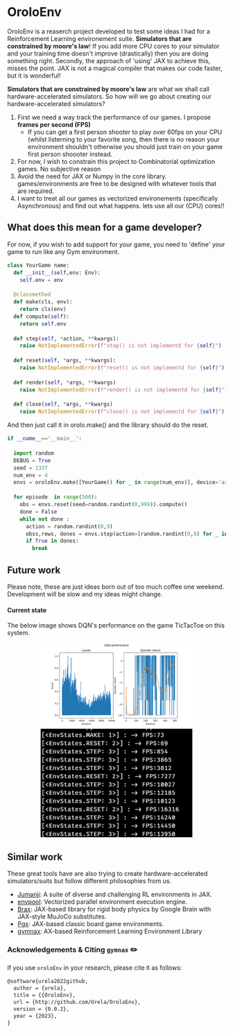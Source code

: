 # OroloEnv
OroloEnv is a reaserch project developed to test some ideas I had for a Reinforcement Learning environement suite. **Simulators that are constrained by moore's law**!
If you add more CPU cores to your simulator and your training time doesn't improve (drastically) then you are doing something right. Secondly, the approach of 'using' JAX
to achieve this, misses the point. JAX is not a magical compiler that makes our code faster, but it is wonderful!
 
**Simulators that are constrained by moore's law** are what we shall call hardware-accelerated simulators. So how will we go about creating our hardware-accelerated simulators?
1) First we need a way track the performance of our games. I propose **frames per second (FPS)**
   - If you can get a first person shooter to play over 60fps on your CPU (whilst listerning to your favorite song, then there is no reason your environment shouldn't
     otherwise you should just train on your game first person shoooter instead.
2) For now, I wish to constrain this project to Combinatorial optimization games. No subjective reason
3) Avoid the need for JAX or Numpy in the core library. games/environments are free to be designed with whatever tools that are required. 
1) I want to treat all our games as vectorized environements (specifically Asynchronous) and find out what happens. lets use all our (CPU) cores!!


## What does this mean for a game developer?
For now, if you wish to add support for your game, you need to 'define' your game to run like any Gym environment. 
```python
class YourGame name:
  def __init__(self,env: Env): 
    self.env = env
    
  @classmethod
  def make(cls, env): 
    return cls(env)
  def compute(self): 
    return self.env
    
  def step(self, *action, **kwargs): 
    raise NotImplementedError(f"step() is not implementd for {self}")
    
  def reset(self, *args, **kwargs): 
    raise NotImplementedError(f"reset() is not implementd for {self}")
    
  def render(self, *args, **kwargs) 
    raise NotImplementedError(f"render() is not implementd for {self}")
    
  def close(self, *args, **kwargs) 
    raise NotImplementedError(f"close() is not implementd for {self}")

```

And then just call it in orolo.make() and the library should do the reset.
```python
if __name__=='__main__':

  import random
  DEBUG = True
  seed = 1337
  num_env = 4
  envs = oroloEnv.make([YourGame() for _ in range(num_env)], device='async')

  for episode  in range(500):
    obs = envs.reset(seed=random.randint(0,999)).compute()
    done = False
    while not done :
      action = random.randint(0,9)
      obss,rews, dones = envs.step(action=[random.randint(0,9) for _ in range(num_env)]).compute()
      if True in dones:
        break
```
## Future work
Please note, these are just ideas born out of too much coffee one weekend. Development will be slow and my ideas might change.

#### Current state 
The below image shows DQN's performance on the game TicTacToe on this system.
<p align="center">
  <img src="Figure_1.png" width="350"/> 
  <img src="fps.png" width="350"/> 
</p>

## Similar work 
These great tools have are also trying to create hardware-accelerated simulators/suits but follow different philosophies from us.

* [Jumanji](https://github.com/instadeepai/jumanji): A suite of diverse and challenging RL environments in JAX.
* [envpool](https://github.com/sail-sg/envpool): Vectorized parallel environment execution engine.
* [Brax](https://github.com/google/brax): JAX-based library for rigid body physics by Google Brain with JAX-style MuJoCo substitutes.
* [Pgx](https://github.com/sotetsuk/pgx): JAX-based classic board game environments.
* [gymnax](https://github.com/RobertTLange/gymnax/blob/main/README.md): AX-based Reinforcement Learning Environment Library


### Acknowledgements & Citing `gymnax` ✏️

If you use `oroloEnv` in your research, please cite it as follows:

```
@software{urela2022github,
  author = {urela},
  title = {{OroloEnv},
  url = {http://github.com/Urela/OroloEnv},
  version = {0.0.2},
  year = {2023},
}

```

